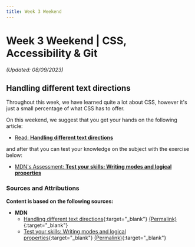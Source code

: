 ```yaml
---
title: Week 3 Weekend
---
```


# Week 3 Weekend | CSS, Accessibility & Git

 _(Updated: 08/09/2023)_

  ## Handling different text directions

  Throughout this week, we have learned quite a lot about CSS, however it's just a small percentage of what CSS has to offer.

  On this weekend, we suggest that you get your hands on the following article:

  - [Read: **Handling different text directions**](resources/css_building_blocks/handling_different_text_directions/README.md)

  and after that you can test your knowledge on the subject with the exercise below:

  - [MDN's Assessment: **Test your skills: Writing modes and logical properties**](exercises/writing_modes_tasks/README.md)

  ### Sources and Attributions

  **Content is based on the following sources:**

  - **MDN**
    - [Handling different text directions](https://developer.mozilla.org/en-US/docs/Learn/CSS/Building_blocks/Handling_different_text_directions){:target="_blank"} [(Permalink)](https://github.com/mdn/content/tree/f22e72998f4e8f48b18ef358521bfc9ad1ae9446/files/en-us/learn/css/building_blocks/handling_different_text_directions){:target="_blank"}
    - [Test your skills: Writing modes and logical properties](https://developer.mozilla.org/en-US/docs/Learn/CSS/Building_blocks/Writing_Modes_Tasks){:target="_blank"} [(Permalink)](https://github.com/mdn/content/blob/f22e72998f4e8f48b18ef358521bfc9ad1ae9446/files/en-us/learn/css/building_blocks/writing_modes_tasks/index.md){:target="_blank"}